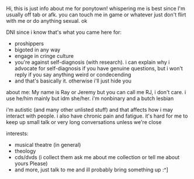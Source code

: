 Hi, this is just info about me for ponytown! whispering me is best since I'm usually off tab or afk. you can touch me in game or whatever just don't flirt with me or do anything sexual. ok

DNI since i know that's what you came here for:
- proshippers
- bigoted in any way
- engage in cringe culture
- you're against self-diagnosis (with research). i can explain why i advocate for self-diagnosis if you have genuine questions, but i won't reply if you say anything weird or condecending
- and that's basically it. otherwise i'll just hide you

about me:
My name is Ray or Jeremy but you can call me RJ, i don't care. i use he/him mainly but idm she/her. i'm nonbinary and a butch lesbian

i'm autistic (and many other unlisted stuff) and that affects how i may interact with people. i also have chronic pain and fatigue. it's hard for me to keep up small talk or very long conversations unless we're close

interests:
- musical theatre (in general)
- theology
- cds/dvds (i collect them ask me about me collection or tell me about yours Please)
- and more, just talk to me and ill probably bring something up :^]
